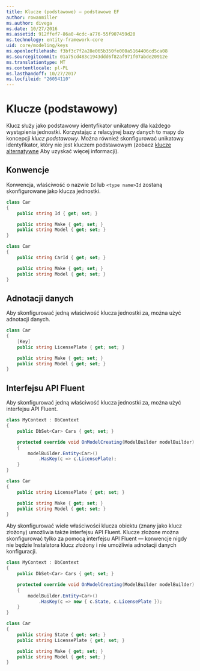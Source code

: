 ```yaml
---
title: Klucze (podstawowe) — podstawowe EF
author: rowanmiller
ms.author: divega
ms.date: 10/27/2016
ms.assetid: 912ffef7-86a0-4cdc-a776-55f907459d20
ms.technology: entity-framework-core
uid: core/modeling/keys
ms.openlocfilehash: f3bf3c7f2a28e065b350fe000a5164406cd5ca08
ms.sourcegitcommit: 01a75cd483c1943ddd6f82af971f07abde20912e
ms.translationtype: MT
ms.contentlocale: pl-PL
ms.lasthandoff: 10/27/2017
ms.locfileid: "26054110"
---
```

# <a name="keys-primary"></a>Klucze (podstawowy)

Klucz służy jako podstawowy identyfikator unikatowy dla każdego wystąpienia jednostki. Korzystając z relacyjnej bazy danych to mapy do koncepcji *klucz podstawowy*. Można również skonfigurować unikatowy identyfikator, który nie jest kluczem podstawowym (zobacz [klucze alternatywne](alternate-keys.md) Aby uzyskać więcej informacji).

## <a name="conventions"></a>Konwencje

Konwencja, właściwość o nazwie `Id` lub `<type name>Id` zostaną skonfigurowane jako klucza jednostki.

<!-- [!code-csharp[Main](samples/core/Modeling/Conventions/Samples/KeyId.cs?highlight=3)] -->
``` csharp
class Car
{
    public string Id { get; set; }

    public string Make { get; set; }
    public string Model { get; set; }
}
```

<!-- [!code-csharp[Main](samples/core/Modeling/Conventions/Samples/KeyTypeNameId.cs?highlight=3)] -->
``` csharp
class Car
{
    public string CarId { get; set; }

    public string Make { get; set; }
    public string Model { get; set; }
}
```

## <a name="data-annotations"></a>Adnotacji danych

Aby skonfigurować jedną właściwość klucza jednostki za, można użyć adnotacji danych.

<!-- [!code-csharp[Main](samples/core/Modeling/DataAnnotations/Samples/KeySingle.cs?highlight=3,4)] -->
``` csharp
class Car
{
    [Key]
    public string LicensePlate { get; set; }

    public string Make { get; set; }
    public string Model { get; set; }
}
```

## <a name="fluent-api"></a>Interfejsu API Fluent

Aby skonfigurować jedną właściwość klucza jednostki za, można użyć interfejsu API Fluent.

<!-- [!code-csharp[Main](samples/core/Modeling/FluentAPI/Samples/KeySingle.cs?highlight=7,8)] -->
``` csharp
class MyContext : DbContext
{
    public DbSet<Car> Cars { get; set; }

    protected override void OnModelCreating(ModelBuilder modelBuilder)
    {
        modelBuilder.Entity<Car>()
            .HasKey(c => c.LicensePlate);
    }
}

class Car
{
    public string LicensePlate { get; set; }

    public string Make { get; set; }
    public string Model { get; set; }
}
```

Aby skonfigurować wiele właściwości klucza obiektu (znany jako klucz złożony) umożliwia także interfejsu API Fluent. Klucze złożone można skonfigurować tylko za pomocą interfejsu API Fluent — konwencje nigdy nie będzie Instalatora klucz złożony i nie umożliwia adnotacji danych konfiguracji.

<!-- [!code-csharp[Main](samples/core/Modeling/FluentAPI/Samples/KeyComposite.cs?highlight=7,8)] -->
``` csharp
class MyContext : DbContext
{
    public DbSet<Car> Cars { get; set; }

    protected override void OnModelCreating(ModelBuilder modelBuilder)
    {
        modelBuilder.Entity<Car>()
            .HasKey(c => new { c.State, c.LicensePlate });
    }
}

class Car
{
    public string State { get; set; }
    public string LicensePlate { get; set; }

    public string Make { get; set; }
    public string Model { get; set; }
}
```
